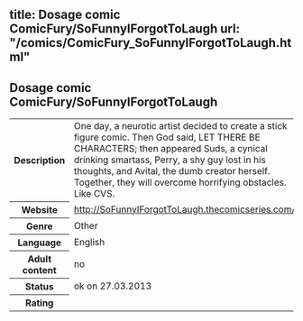 title: Dosage comic ComicFury/SoFunnyIForgotToLaugh
url: "/comics/ComicFury_SoFunnyIForgotToLaugh.html"
---
Dosage comic ComicFury/SoFunnyIForgotToLaugh
-----------------------------------------

<table class="comicinfo">
<tr>
<th>Description</th><td>One day, a neurotic artist decided to create a stick figure comic. Then God said, LET THERE BE CHARACTERS; then appeared Suds, a cynical drinking smartass, Perry, a shy guy lost in his thoughts, and Avital, the dumb creator herself. Together, they will overcome horrifying obstacles. Like CVS.</td>
</tr>
<tr>
<th>Website</th><td><a href="http://SoFunnyIForgotToLaugh.thecomicseries.com/">http://SoFunnyIForgotToLaugh.thecomicseries.com/</a></td>
</tr>
<tr>
<th>Genre</th><td>Other</td>
</tr>
<tr>
<th>Language</th><td>English</td>
</tr>
<tr>
<th>Adult content</th><td>no</td>
</tr>
<tr>
<th>Status</th><td>ok on 27.03.2013</td>
</tr>
<tr>
<th>Rating</th><td><div class="g-plusone" data-size="standard" data-annotation="bubble"
 data-href="http://SoFunnyIForgotToLaugh.thecomicseries.com/"></div></td>
</tr>
</table>
<script type="text/javascript">
  (function() {
    var po = document.createElement('script'); po.type = 'text/javascript'; po.async = true;
    po.src = 'https://apis.google.com/js/plusone.js';
    var s = document.getElementsByTagName('script')[0]; s.parentNode.insertBefore(po, s);
  })();
</script>
